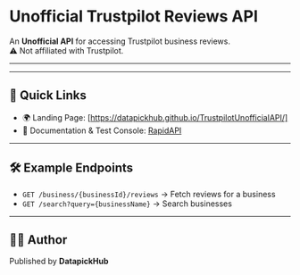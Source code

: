 # Unofficial Trustpilot Reviews API

An **Unofficial API** for accessing Trustpilot business reviews.  
⚠️ Not affiliated with Trustpilot.

---

---

## 🚀 Quick Links
- 🌍 Landing Page: [https://datapickhub.github.io/TrustpilotUnofficialAPI/] 
- 📖 Documentation & Test Console: [RapidAPI]([https://rapidapi.com](https://rapidapi.com/datapick/api/trustpilot14)/)  

---

## 🛠️ Example Endpoints
- `GET /business/{businessId}/reviews` → Fetch reviews for a business  
- `GET /search?query={businessName}` → Search businesses  

---

## 👨‍💻 Author
Published by **DatapickHub**


